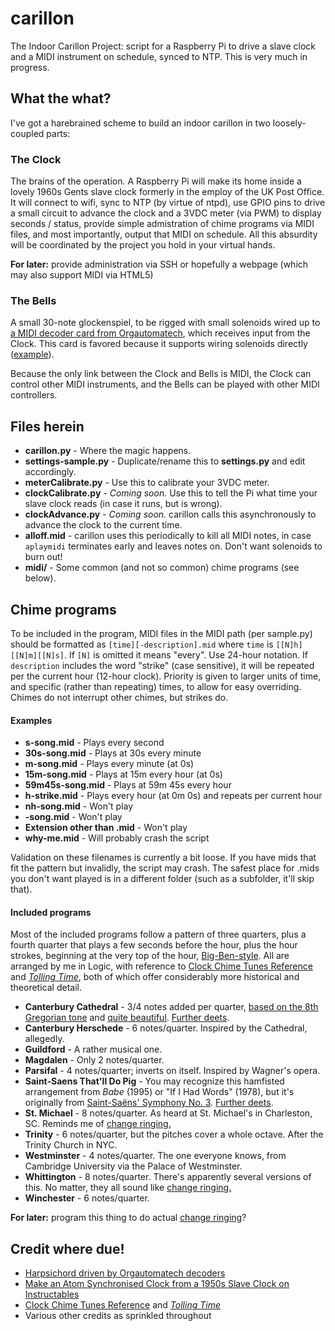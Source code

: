 # carillon
The Indoor Carillon Project: script for a Raspberry Pi to drive a slave clock and a MIDI instrument on schedule, synced to NTP. This is very much in progress.

## What the what?
I've got a harebrained scheme to build an indoor carillon in two loosely-coupled parts:

### The Clock
The brains of the operation. A Raspberry Pi will make its home inside a lovely 1960s Gents slave clock formerly in the employ of the UK Post Office. It will connect to wifi, sync to NTP (by virtue of ntpd), use GPIO pins to drive a small circuit to advance the clock and a 3VDC meter (via PWM) to display seconds / status, provide simple admistration of chime programs via MIDI files, and most importantly, output that MIDI on schedule. All this absurdity will be coordinated by the project you hold in your virtual hands.

**For later:** provide administration via SSH or hopefully a webpage (which may also support MIDI via HTML5)

### The Bells
A small 30-note glockenspiel, to be rigged with small solenoids wired up to [a MIDI decoder card from Orgautomatech](http://www.orgautomatech.com/), which receives input from the Clock. This card is favored because it supports wiring solenoids directly ([example](https://www.youtube.com/watch?v=UbwfAc0AKhk)).

Because the only link between the Clock and Bells is MIDI, the Clock can control other MIDI instruments, and the Bells can be played with other MIDI controllers.

## Files herein
* **carillon.py** - Where the magic happens.
* **settings-sample.py** - Duplicate/rename this to **settings.py** and edit accordingly.
* **meterCalibrate.py** - Use this to calibrate your 3VDC meter.
* **clockCalibrate.py** - *Coming soon.* Use this to tell the Pi what time your slave clock reads (in case it runs, but is wrong).
* **clockAdvance.py** - *Coming soon.* carillon calls this asynchronously to advance the clock to the current time.
* **alloff.mid** - carillon uses this periodically to kill all MIDI notes, in case `aplaymidi` terminates early and leaves notes on. Don't want solenoids to burn out!
* **midi/** - Some common (and not so common) chime programs (see below).

## Chime programs
To be included in the program, MIDI files in the MIDI path (per sample.py) should be formatted as `[time][-description].mid` where `time` is `[[N]h][[N]m][[N]s]`. If `[N]` is omitted it means "every". Use 24-hour notation. If `description` includes the word "strike" (case sensitive), it will be repeated per the current hour (12-hour clock). Priority is given to larger units of time, and specific (rather than repeating) times, to allow for easy overriding. Chimes do not interrupt other chimes, but strikes do.

#### Examples
* **s-song.mid** - Plays every second
* **30s-song.mid** - Plays at 30s every minute
* **m-song.mid** - Plays every minute (at 0s)
* **15m-song.mid** - Plays at 15m every hour (at 0s)
* **59m45s-song.mid** - Plays at 59m 45s every hour
* **h-strike.mid** - Plays every hour (at 0m 0s) and repeats per current hour
* **nh-song.mid** - Won't play
* **-song.mid** - Won't play
* **Extension other than .mid** - Won't play
* **why-me.mid** - Will probably crash the script

Validation on these filenames is currently a bit loose. If you have mids that fit the pattern but invalidly, the script may crash. The safest place for .mids you don't want played is in a different folder (such as a subfolder, it'll skip that).

#### Included programs
Most of the included programs follow a pattern of three quarters, plus a fourth quarter that plays a few seconds before the hour, plus the hour strokes, beginning at the very top of the hour, [Big-Ben-style](https://www.youtube.com/watch?v=bmZ2bpJKXUI). All are arranged by me in Logic, with reference to [Clock Chime Tunes Reference](http://www.clockguy.com/SiteRelated/SiteReferencePages/ClockChimeTunes.html) and [*Tolling Time*](http://www.mtosmt.org/issues/mto.00.6.4/mto.00.6.4.harrison.html?q=mto/issues/mto.00.6.4/mto.00.6.4.harrison.html), both of which offer considerably more historical and theoretical detail.
* **Canterbury Cathedral** - 3/4 notes added per quarter, [based on the 8th Gregorian tone](https://books.google.com/books?id=MR9GAQAAMAAJ&pg=PA14&lpg=PA14&dq=canterbury+cathedral+quarter+hour+chime&source=bl&ots=aN0UtyMD39&sig=ot3oeovs5TKWbAQBfKYJk_JcnjI&hl=en&sa=X&ved=0ahUKEwjXlKXX8pTMAhVB7SYKHQ9eB4MQ6AEILDAD#v=onepage&q&f=false) and [quite beautiful](https://www.youtube.com/watch?v=CrLb1XL65Bk). [Further deets](http://www.kenthistoryforum.co.uk/index.php?topic=4805.msg113620#msg113620).
* **Canterbury Herschede** - 6 notes/quarter. Inspired by the Cathedral, allegedly.
* **Guildford** - A rather musical one.
* **Magdalen** - Only 2 notes/quarter.
* **Parsifal** - 4 notes/quarter; inverts on itself. Inspired by Wagner's opera.
* **Saint-Saens That'll Do Pig** - You may recognize this hamfisted arrangement from *Babe* (1995) or "If I Had Words" (1978), but it's originally from [Saint-Saëns' Symphony No. 3](https://www.youtube.com/watch?v=ZWCZq33BrOo). [Further deets](http://www.classicfm.com/composers/saint-saens/guides/organ-symphony-jane-jones/).
* **St. Michael** - 8 notes/quarter. As heard at St. Michael's in Charleston, SC. Reminds me of [change ringing.](https://en.wikipedia.org/wiki/Change_ringing)
* **Trinity** - 6 notes/quarter, but the pitches cover a whole octave. After the Trinity Church in NYC.
* **Westminster** - 4 notes/quarter. The one everyone knows, from Cambridge University via the Palace of Westminster.
* **Whittington** - 8 notes/quarter. There's apparently several versions of this. No matter, they all sound like [change ringing.](https://en.wikipedia.org/wiki/Change_ringing)
* **Winchester** - 6 notes/quarter.

**For later:** program this thing to do actual [change ringing](https://en.wikipedia.org/wiki/Change_ringing)?

## Credit where due!
* [Harpsichord driven by Orgautomatech decoders](https://www.youtube.com/watch?v=UbwfAc0AKhk)
* [Make an Atom Synchronised Clock from a 1950s Slave Clock on Instructables](http://www.instructables.com/id/Make-an-Atom-Synchronised-Clock-from-a-1950s-Slav/)
* [Clock Chime Tunes Reference](http://www.clockguy.com/SiteRelated/SiteReferencePages/ClockChimeTunes.html) and [*Tolling Time*](http://www.mtosmt.org/issues/mto.00.6.4/mto.00.6.4.harrison.html?q=mto/issues/mto.00.6.4/mto.00.6.4.harrison.html)
* Various other credits as sprinkled throughout